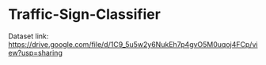 # Traffic-Sign-Classifier


Dataset link: https://drive.google.com/file/d/1C9_5u5w2y6NukEh7p4gvO5M0uqoj4FCp/view?usp=sharing
